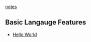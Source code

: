 [notes]()

## Basic Langauge Features
- [Hello World](https://github.com/aniketrepo/c-feature-set/blob/main/code/myfirstprogram.c)